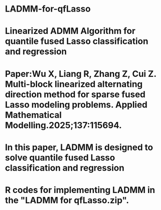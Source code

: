 # LADMM-for-qfLasso
# Linearized ADMM Algorithm for quantile fused Lasso classification and regression
# Paper:Wu X, Liang R, Zhang Z, Cui Z. Multi-block linearized alternating direction method for sparse fused Lasso modeling problems. Applied Mathematical Modelling.2025;137:115694.
# In this paper, LADMM is designed to solve quantile fused Lasso classification and regression 
# R codes for implementing LADMM in the "LADMM for qfLasso.zip".
